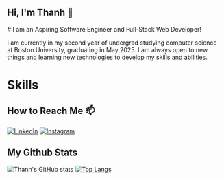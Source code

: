 ## Hi, I'm Thanh 👋

<p align=”center”>
# I am an Aspiring Software Engineer and Full-Stack Web Developer!
</p>

I am currently in my second year of undergrad studying computer science at Boston University, graduating in May 2025. I am always open to new things and learning new technologies to develop my skills and abilities. 




# Skills



## How to Reach Me 📫
[![LinkedIn](https://img.shields.io/badge/linkedin-%230077B5.svg?style=for-the-badge&logo=linkedin&logoColor=white)](https://www.linkedin.com/in/thanh910/)    [![Instagram](https://img.shields.io/badge/Instagram-%23E4405F.svg?style=for-the-badge&logo=Instagram&logoColor=white)](https://www.instagram.com/thanhthynh/)

## My Github Stats
![Thanh's GitHub stats](https://github-readme-stats.vercel.app/api?username=thanh910&theme=midnight-purple&show_icons=true)
[![Top Langs](https://github-readme-stats.vercel.app/api/top-langs/?username=anuraghazra&theme=midnight-purple&layout=compact)](https://github.com/thanh910/github-readme-stats)


<!--
**thanh910/thanh910** is a ✨ _special_ ✨ repository because its `README.md` (this file) appears on your GitHub profile.

Here are some ideas to get you started:

- 🔭 I’m currently working on ...
- 🌱 I’m currently learning ...
- 👯 I’m looking to collaborate on ...
- 🤔 I’m looking for help with ...
- 💬 Ask me about ...
- 📫 How to reach me: ...
- 😄 Pronouns: ...
- ⚡ Fun fact: ...
-->
